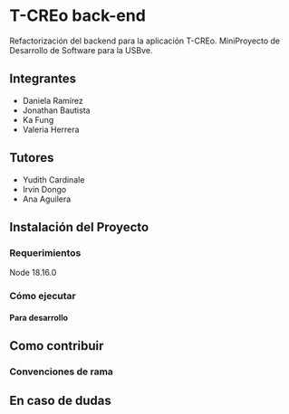 # T-CREo back-end

Refactorización del backend para la aplicación T-CREo. MiniProyecto de Desarrollo de Software para la USBve.

## Integrantes

* Daniela Ramírez
* Jonathan Bautista
* Ka Fung
* Valeria Herrera

## Tutores

* Yudith Cardinale
* Irvin Dongo
* Ana Aguilera

## Instalación del Proyecto

### Requerimientos

Node 18.16.0

### Cómo ejecutar

#### Para desarrollo


## Como contribuir


### Convenciones de rama

## En caso de dudas
